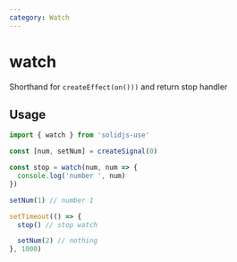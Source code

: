 ```yaml
---
category: Watch
---
```


# watch

Shorthand for `createEffect(on()))` and return stop handler

## Usage

```ts
import { watch } from 'solidjs-use'

const [num, setNum] = createSignal(0)

const stop = watch(num, num => {
  console.log('number ', num)
})

setNum(1) // number 1

setTimeout(() => {
  stop() // stop watch

  setNum(2) // nothing
}, 1000)
```
